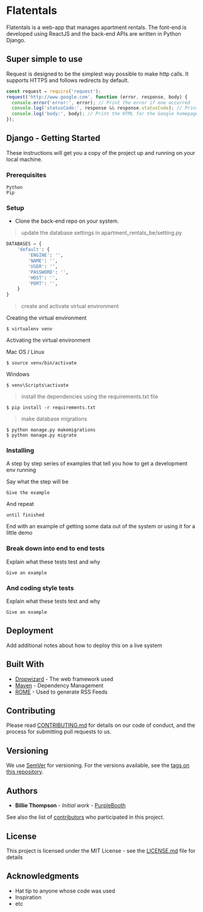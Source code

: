 # Flatentals

Flatentals is a web-app that manages apartment rentals. The font-end is developed using ReactJS and the back-end APIs are written in Python Django.

## Super simple to use

Request is designed to be the simplest way possible to make http calls. It supports HTTPS and follows redirects by default.

```js
const request = require('request');
request('http://www.google.com', function (error, response, body) {
  console.error('error:', error); // Print the error if one occurred
  console.log('statusCode:', response && response.statusCode); // Print the response status code if a response was received
  console.log('body:', body); // Print the HTML for the Google homepage.
});
```


## Django - Getting Started

These instructions will get you a copy of the project up and running on your local machine.

### Prerequisites
```
Python
Pip
```

### Setup

- Clone the back-end repo on your system.

> update the database settings in apartment_rentals_be/setting.py

```python
DATABASES = {
    'default': {
        'ENGINE': '',
        'NAME': '',
        'USER': '',
        'PASSWORD': '',
        'HOST': '',
        'PORT': '',
    }
}
```

> create and activate virtual environment

Creating the virtual environment

```shell
$ virtualenv venv
```
Activating the virtual environment

Mac OS / Linux
```shell
$ source venv/bin/activate
```
Windows
```shell
$ venv\Scripts\activate
```

> install the dependencies using the requirements.txt file

```shell
$ pip install -r requirements.txt
```

> make database migrations

```shell
$ python manage.py makemigrations
$ python manage.py migrate
```



### Installing

A step by step series of examples that tell you how to get a development env running

Say what the step will be

```
Give the example
```

And repeat

```
until finished
```

End with an example of getting some data out of the system or using it for a little demo




### Break down into end to end tests

Explain what these tests test and why

```
Give an example
```

### And coding style tests

Explain what these tests test and why

```
Give an example
```

## Deployment

Add additional notes about how to deploy this on a live system

## Built With

* [Dropwizard](http://www.dropwizard.io/1.0.2/docs/) - The web framework used
* [Maven](https://maven.apache.org/) - Dependency Management
* [ROME](https://rometools.github.io/rome/) - Used to generate RSS Feeds

## Contributing

Please read [CONTRIBUTING.md](https://gist.github.com/PurpleBooth/b24679402957c63ec426) for details on our code of conduct, and the process for submitting pull requests to us.

## Versioning

We use [SemVer](http://semver.org/) for versioning. For the versions available, see the [tags on this repository](https://github.com/your/project/tags). 

## Authors

* **Billie Thompson** - *Initial work* - [PurpleBooth](https://github.com/PurpleBooth)

See also the list of [contributors](https://github.com/your/project/contributors) who participated in this project.

## License

This project is licensed under the MIT License - see the [LICENSE.md](LICENSE.md) file for details

## Acknowledgments

* Hat tip to anyone whose code was used
* Inspiration
* etc
